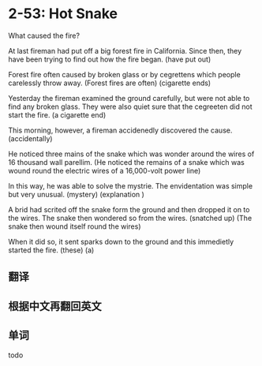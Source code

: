 # 2-53: Hot Snake

What caused the fire?

At last fireman had put off a big forest fire in California. Since then, they have been trying to find out how the fire began.
               (have put out)

Forest fire often caused by broken glass or by cegrettens which people carelessly throw away.
(Forest fires are often)                      (cigarette ends)

Yesterday the fireman examined the ground carefully, but were not able to find any broken glass. They were also quiet sure that the cegreeten did not start the fire.
                                                                                                                                (a cigarette end)

This morning, however, a fireman accidenedly discovered the cause. 
                                (accidentally)

He noticed three mains of the snake which was wonder around the wires of 16 thousand wall parellim.
(He noticed the remains of a snake which was wound round the electric wires of a 16,000-volt power line)

In this way, he was able to solve the mystrie. The envidentation was simple but very unusual.
                                     (mystery)    (explanation  )

A brid had scrited off the snake form the ground and then dropped it on to the wires. The snake then wondered so from the wires.
          (snatched up)                                                              (The snake then wound itself round the wires)

When it did so, it sent sparks down to the ground and this immedietly started the fire.
                                                     (these)                  (a)


## 翻译

## 根据中文再翻回英文

## 单词

todo

